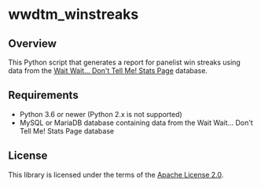 # wwdtm_winstreaks

## Overview

This Python script that generates a report for panelist win streaks using data
from the [Wait Wait... Don't Tell Me! Stats Page](http://wwdt.me) database.

## Requirements

- Python 3.6 or newer (Python 2.x is not supported)
- MySQL or MariaDB database containing data from the Wait Wait... Don't Tell
  Me! Stats Page database

## License

This library is licensed under the terms of the
[Apache License 2.0](http://www.apache.org/licenses/LICENSE-2.0).
